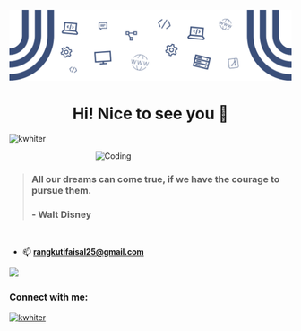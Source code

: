![MasterHead](https://github.com/kwhiter/kwhiter/blob/main/src/background.png)
<h1 align="center">Hi! Nice to see you 👋</h1>

<p align="left"> <img src="https://komarev.com/ghpvc/?username=kwhiter&label=Profile%20views&color=129e00&style=plastic" alt="kwhiter" /> </p>
<img align="right" alt="Coding" width="350" src="https://github.com/kwhiter/kwhiter/blob/main/src/code.png">

<br/>
<blockquote><h3>All our dreams can come true, if we have the courage to pursue them.<h3> - Walt Disney
</blockquote>
<br/>

- 📫 **rangkutifaisal25@gmail.com**

<p align="left">
<a href="https://github.com/kwhiter">
  <img height="180em" src="https://github-readme-stats-eight-theta.vercel.app/api?username=kwhiter&show_icons=true&theme=algolia&include_all_commits=true&count_private=true"/>
</a>
</p>


<h3 align="left">Connect with me:</h3>
<p align="left">
<a href="https://bit.ly/3GOPVBb" target="blank"><img align="center" src="https://github.com/kwhiter/kwhiter/blob/main/src/in.png" alt="kwhiter" height="40" width="40" target="_blank" /></a>

